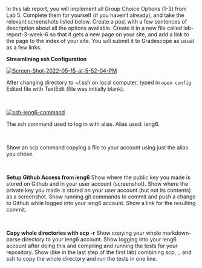 In this lab report, you will implement all Group Choice Options (1-3) from Lab 5. 
Complete them for yourself (if you haven’t already), and take the relevant screenshots listed below. 
Create a post with a few sentences of description about all the options available. 
Create it in a new file called lab-report-3-week-6 so that it gets a new page on your site, and add a link to the page to the index of your site. 
You will submit it to Gradescope as usual as a few links.

**Streamlining ssh Configuration**

<a href="https://ibb.co/SVVksbn"><img src="https://i.ibb.co/1RRCv1q/Screen-Shot-2022-05-15-at-5-52-04-PM.png" alt="Screen-Shot-2022-05-15-at-5-52-04-PM" border="0"></a>

After changing directory to ~/.ssh on local computer, typed in `open config` Edited file with TextEdit (file was initially blank).

&nbsp; 

<a href="https://ibb.co/r7Fjhc5"><img src="https://i.ibb.co/M2ZvHGP/ssh-ieng6-command.png" alt="ssh-ieng6-command" border="0"></a> 

The ssh command used to log in with alias. Alias used: ieng6. 

&nbsp; 


Show an scp command copying a file to your account using just the alias you chose.

&nbsp;
&nbsp; 


**Setup Github Access from ieng6**
Show where the public key you made is stored on Github and in your user account (screenshot).
Show where the private key you made is stored on your user account (but not its contents) as a screenshot.
Show running git commands to commit and push a change to Github while logged into your ieng6 account.
Show a link for the resulting commit.

&nbsp; 

**Copy whole directories with scp -r**
Show copying your whole markdown-parse directory to your ieng6 account.
Show logging into your ieng6 account after doing this and compiling and running the tests for your repository.
Show (like in the last step of the first lab) combining scp, ;, and ssh to copy the whole directory and run the tests in one line.
